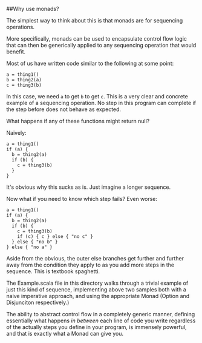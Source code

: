 ##Why use monads?

The simplest way to think about this is that monads are for sequencing operations.

More specifically, monads can be used to encapsulate control flow logic that
can then be generically applied to any sequencing operation that would benefit.

Most of us have written code similar to the following at some point:

```
a = thing1()
b = thing2(a)
c = thing3(b)
```

In this case, we need `a` to get `b` to get `c`. This is a very clear and
concrete example of a sequencing operation. No step in this program can
complete if the step before does not behave as expected.

What happens if any of these functions might return null?

Naively:

```
a = thing1()
if (a) {
  b = thing2(a)
  if (b) {
    c = thing3(b)
  }
}
```

It's obvious why this sucks as is. Just imagine a longer sequence.

Now what if you need to know which step fails? Even worse:

```
a = thing1()
if (a) {
  b = thing2(a)
  if (b) {
    c = thing3(b)
    if (c) { c } else { "no c" }
  } else { "no b" }
} else { "no a" }
```

Aside from the obvious, the outer else branches get further and further away
from the condition they apply to as you add more steps in the sequence. This
is textbook spaghetti.

The Example.scala file in this directory walks through a trivial example of
just this kind of sequence, implementing above two samples both with a naive
imperative approach, and using the appropriate Monad (Option and Disjunciton
respectively.)

The ability to abstract control flow in a completely generic manner, defining
essentially what happens _in between_ each line of code you write regardless
of the actually steps you define in your program, is immensely powerful, and
that is exactly what a Monad can give you.

